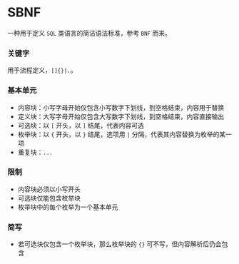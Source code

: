 # SBNF

一种用于定义 `SQL` 类语言的简洁语法标准，参考 `BNF` 而来。

### 关键字
用于流程定义，`[]{}|.`。

### 基本单元
- 内容块：小写字母开始仅包含小写数字下划线，到空格结束，内容用于替换
- 定义块：大写字母开始仅包含大写数字下划线，到空格结束，内容直接输出
- 可选块：以 `[` 开头，以 `]` 结尾，代表内容可选
- 枚举块：以 `{` 开头，以 `}` 结尾，选项用 `|` 分隔，代表其内容替换为枚举的某一项
- 重复块：`...`

### 限制
- 内容块必须以小写开头
- 可选块仅能包含枚举块
- 枚举块中的每个枚举为一个基本单元

### 简写
- 若可选块仅包含一个枚举块，那么枚举块的 `{}` 可不写，但内容解析后仍会包含